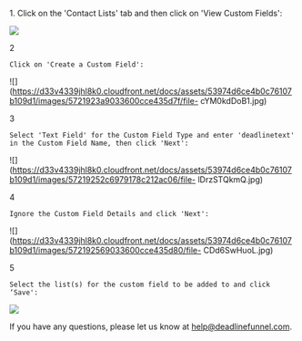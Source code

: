1\. Click on the 'Contact Lists' tab and then click on 'View Custom Fields':

![](https://d33v4339jhl8k0.cloudfront.net/docs/assets/53974d6ce4b0c76107b109d1/images/57219238c6979178c212ac03/file-x5cOlqZrJp.jpg)

2

    Click on 'Create a Custom Field': 

![](https://d33v4339jhl8k0.cloudfront.net/docs/assets/53974d6ce4b0c76107b109d1/images/5721923a9033600cce435d7f/file-
cYM0kdDoB1.jpg)

3

    Select 'Text Field' for the Custom Field Type and enter 'deadlinetext' in the Custom Field Name, then click 'Next': 

![](https://d33v4339jhl8k0.cloudfront.net/docs/assets/53974d6ce4b0c76107b109d1/images/57219252c6979178c212ac06/file-
lDrzSTQkmQ.jpg)

4

    Ignore the Custom Field Details and click 'Next': 

![](https://d33v4339jhl8k0.cloudfront.net/docs/assets/53974d6ce4b0c76107b109d1/images/572192569033600cce435d80/file-
CDd6SwHuoL.jpg)

5

    Select the list(s) for the custom field to be added to and click ‘Save': 

![](https://d33v4339jhl8k0.cloudfront.net/docs/assets/53974d6ce4b0c76107b109d1/images/5721925b9033600cce435d81/file-35g3aUKEo3.jpg)

If you have any questions, please let us know at
[help@deadlinefunnel.com](mailto:mailto:help@deadlinefunnel.com).

